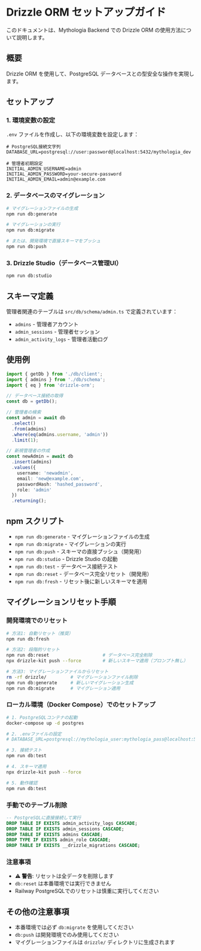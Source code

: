 # Drizzle ORM セットアップガイド

このドキュメントは、Mythologia Backend での Drizzle ORM の使用方法について説明します。

## 概要

Drizzle ORM を使用して、PostgreSQL データベースとの型安全な操作を実現します。

## セットアップ

### 1. 環境変数の設定

`.env` ファイルを作成し、以下の環境変数を設定します：

```env
# PostgreSQL接続文字列
DATABASE_URL=postgresql://user:password@localhost:5432/mythologia_dev

# 管理者初期設定
INITIAL_ADMIN_USERNAME=admin
INITIAL_ADMIN_PASSWORD=your-secure-password
INITIAL_ADMIN_EMAIL=admin@example.com
```

### 2. データベースのマイグレーション

```bash
# マイグレーションファイルの生成
npm run db:generate

# マイグレーションの実行
npm run db:migrate

# または、開発環境で直接スキーマをプッシュ
npm run db:push
```

### 3. Drizzle Studio（データベース管理UI）

```bash
npm run db:studio
```

## スキーマ定義

管理者関連のテーブルは `src/db/schema/admin.ts` で定義されています：

- `admins` - 管理者アカウント
- `admin_sessions` - 管理者セッション
- `admin_activity_logs` - 管理者活動ログ

## 使用例

```typescript
import { getDb } from './db/client';
import { admins } from './db/schema';
import { eq } from 'drizzle-orm';

// データベース接続の取得
const db = getDb();

// 管理者の検索
const admin = await db
  .select()
  .from(admins)
  .where(eq(admins.username, 'admin'))
  .limit(1);

// 新規管理者の作成
const newAdmin = await db
  .insert(admins)
  .values({
    username: 'newadmin',
    email: 'new@example.com',
    passwordHash: 'hashed_password',
    role: 'admin'
  })
  .returning();
```

## npm スクリプト

- `npm run db:generate` - マイグレーションファイルの生成
- `npm run db:migrate` - マイグレーションの実行
- `npm run db:push` - スキーマの直接プッシュ（開発用）
- `npm run db:studio` - Drizzle Studio の起動
- `npm run db:test` - データベース接続テスト
- `npm run db:reset` - データベース完全リセット（開発用）
- `npm run db:fresh` - リセット後に新しいスキーマを適用

## マイグレーションリセット手順

### 開発環境でのリセット

```bash
# 方法1: 自動リセット（推奨）
npm run db:fresh

# 方法2: 段階的リセット
npm run db:reset                    # データベース完全削除
npx drizzle-kit push --force        # 新しいスキーマ適用（プロンプト無し）

# 方法3: マイグレーションファイルからリセット
rm -rf drizzle/         # マイグレーションファイル削除
npm run db:generate     # 新しいマイグレーション生成
npm run db:migrate      # マイグレーション適用
```

### ローカル環境（Docker Compose）でのセットアップ

```bash
# 1. PostgreSQLコンテナの起動
docker-compose up -d postgres

# 2. .envファイルの設定
# DATABASE_URL=postgresql://mythologia_user:mythologia_pass@localhost:5432/mythologia_dev

# 3. 接続テスト
npm run db:test

# 4. スキーマ適用
npx drizzle-kit push --force

# 5. 動作確認
npm run db:test
```

### 手動でのテーブル削除

```sql
-- PostgreSQLに直接接続して実行
DROP TABLE IF EXISTS admin_activity_logs CASCADE;
DROP TABLE IF EXISTS admin_sessions CASCADE;  
DROP TABLE IF EXISTS admins CASCADE;
DROP TYPE IF EXISTS admin_role CASCADE;
DROP TABLE IF EXISTS __drizzle_migrations CASCADE;
```

### 注意事項

- **⚠️ 警告**: リセットは全データを削除します
- `db:reset` は本番環境では実行できません
- Railway PostgreSQLでのリセットは慎重に実行してください

## その他の注意事項

- 本番環境では必ず `db:migrate` を使用してください
- `db:push` は開発環境でのみ使用してください
- マイグレーションファイルは `drizzle/` ディレクトリに生成されます